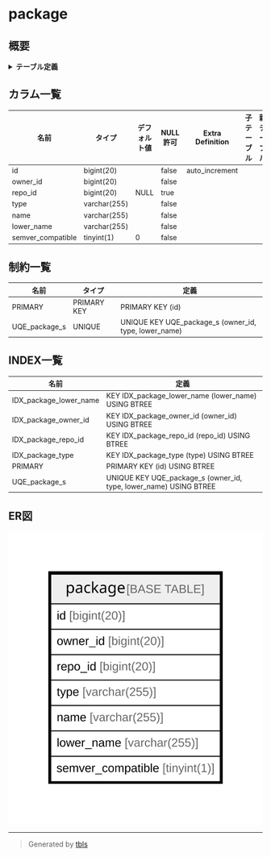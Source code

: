 # package

## 概要

<details>
<summary><strong>テーブル定義</strong></summary>

```sql
CREATE TABLE `package` (
  `id` bigint(20) NOT NULL AUTO_INCREMENT,
  `owner_id` bigint(20) NOT NULL,
  `repo_id` bigint(20) DEFAULT NULL,
  `type` varchar(255) NOT NULL,
  `name` varchar(255) NOT NULL,
  `lower_name` varchar(255) NOT NULL,
  `semver_compatible` tinyint(1) NOT NULL DEFAULT 0,
  PRIMARY KEY (`id`),
  UNIQUE KEY `UQE_package_s` (`owner_id`,`type`,`lower_name`),
  KEY `IDX_package_owner_id` (`owner_id`),
  KEY `IDX_package_repo_id` (`repo_id`),
  KEY `IDX_package_type` (`type`),
  KEY `IDX_package_lower_name` (`lower_name`)
) ENGINE=InnoDB DEFAULT CHARSET=utf8mb4 ROW_FORMAT=DYNAMIC
```

</details>

## カラム一覧

| 名前                | タイプ          | デフォルト値       | NULL許可   | Extra Definition | 子テーブル      | 親テーブル      | コメント     |
| ----------------- | ------------ | ------------ | -------- | ---------------- | ---------- | ---------- | -------- |
| id                | bigint(20)   |              | false    | auto_increment   |            |            |          |
| owner_id          | bigint(20)   |              | false    |                  |            |            |          |
| repo_id           | bigint(20)   | NULL         | true     |                  |            |            |          |
| type              | varchar(255) |              | false    |                  |            |            |          |
| name              | varchar(255) |              | false    |                  |            |            |          |
| lower_name        | varchar(255) |              | false    |                  |            |            |          |
| semver_compatible | tinyint(1)   | 0            | false    |                  |            |            |          |

## 制約一覧

| 名前            | タイプ         | 定義                                                    |
| ------------- | ----------- | ----------------------------------------------------- |
| PRIMARY       | PRIMARY KEY | PRIMARY KEY (id)                                      |
| UQE_package_s | UNIQUE      | UNIQUE KEY UQE_package_s (owner_id, type, lower_name) |

## INDEX一覧

| 名前                     | 定義                                                                |
| ---------------------- | ----------------------------------------------------------------- |
| IDX_package_lower_name | KEY IDX_package_lower_name (lower_name) USING BTREE               |
| IDX_package_owner_id   | KEY IDX_package_owner_id (owner_id) USING BTREE                   |
| IDX_package_repo_id    | KEY IDX_package_repo_id (repo_id) USING BTREE                     |
| IDX_package_type       | KEY IDX_package_type (type) USING BTREE                           |
| PRIMARY                | PRIMARY KEY (id) USING BTREE                                      |
| UQE_package_s          | UNIQUE KEY UQE_package_s (owner_id, type, lower_name) USING BTREE |

## ER図

![er](package.svg)

---

> Generated by [tbls](https://github.com/k1LoW/tbls)
